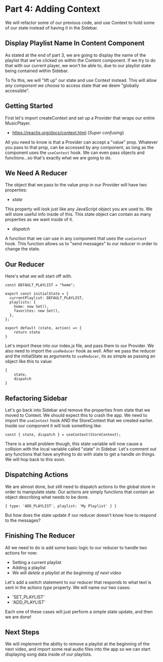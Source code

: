 # Part 4: Adding Context

We will refactor some of our previous code, and use Context to hold some of our state instead of having it in the Sidebar.

## Display Playlist Name In Content Component

As stated at the end of part 3, we are going to display the name of the playlist that we've clicked on within the Content component. If we try to do that with our current player, we won't be able to, due to our playlist state being contained within Sidebar.

To fix this, we will "lift up" our state and use Context instead. This will allow _any component we choose_ to access state that we deem "globally accessible".

## Getting Started

First let's import createContext and set up a Provider that wraps our entire MusicPlayer.

- https://reactjs.org/docs/context.html (_Super confusing_)

All you need to know is that a Provider can accept a "value" prop. Whatever you pass to that prop, can be accessed by any component, as long as the component uses the `useContext` hook. We can even pass objects and functions...so that's exactly what we are going to do.

## We Need A Reducer

The object that we pass to the value prop in our Provider will have two properties:

- _state_

This property will look just like any JavaScript object you are used to. We will store useful info inside of this. This state object can contain as many properties as we want inside of it.

- _dispatch_

A function that we can use in any component that uses the `useContext` hook. This function allows us to "send messages" to our reducer in order to change the state.

## Our Reducer

Here's what we will start off with.

```
const DEFAULT_PLAYLIST = "home";

export const initialState = {
  currentPlaylist: DEFAULT_PLAYLIST,
  playlists: {
    home: new Set(),
    favorites: new Set(),
  },
};

export default (state, action) => {
    return state
}
```

Let's import these into our index.js file, and pass them to our Provider. We also need to import the `useReducer` hook as well. After we pass the reducer and the initialState as arguments to `useReducer`, its as simple as passing an object like this to value:

```
{
    state,
    dispatch
}
```

## Refactoring Sidebar

Let's go back into Sidebar and remove the properties from state that we moved to Context. We should expect this to crash the app. We need to import the `useContext` hook AND the StoreContext that we created earlier. Inside our component it will look something like:

```
const { state, dispatch } = useContext(StoreContext);
```

There is a small problem though, this state variable will now cause a collision with the local variable called "state" in Sidebar. Let's comment out any functions that have anything to do with state to get a handle on things. We will hop back to this soon.

## Dispatching Actions

We are almost done, but still need to dispatch actions to the global store in order to manipulate state. Our actions are simply functions that contain an object describing what needs to be done.

```
{ type: 'ADD_PLAYLIST', playlist: 'My Playlist' } }
```

But how does the state update if our reducer doesn't know how to respond to the messages?

## Finishing The Reducer

All we need to do is add some basic logic to our reducer to handle two actions for now:

- Setting a current playlist
- Adding a playlist
- _We will delete a playlist at the beginning of next video_

Let's add a switch statement to our reducer that responds to what text is sent in the actions _type_ property. We will name our two cases:

- 'SET_PLAYLIST'
- 'ADD_PLAYLIST'

Each one of these cases will just perform a simple state update, and then we are done!

## Next Steps

We will implement the ability to remove a playlist at the beginning of the next video, and import some real audio files into the app so we can start displaying song data inside of our playlists.
